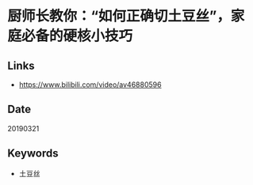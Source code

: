 # 厨师长教你：“如何正确切土豆丝”，家庭必备的硬核小技巧

## Links

* <https://www.bilibili.com/video/av46880596>

## Date

20190321

## Keywords

* 土豆丝